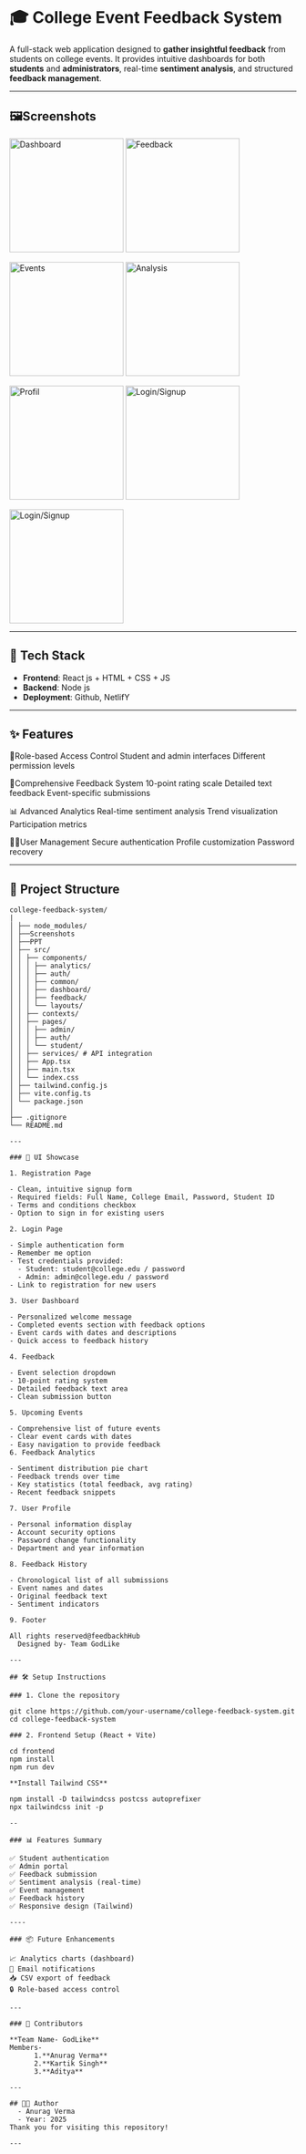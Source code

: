 # 🎓 College Event Feedback System

A full-stack web application designed to **gather insightful feedback** from students on college events. It provides intuitive dashboards for both **students** and **administrators**, real-time **sentiment analysis**, and structured **feedback management**.

---

## 🖼️Screenshots

<img src="Screenshots/1.png" alt="Dashboard" height="200">       <img src="Screenshots/2.png" alt="Feedback" height="200">

<img src="Screenshots/3.png" alt="Events" height="200">          <img src="Screenshots/4.png" alt="Analysis" height="200">

<img src="Screenshots/5.png" alt="Profil" height="200">          <img src="Screenshots/6.png" alt="Login/Signup" height="200">

<img src="Screenshots/7.png" alt="Login/Signup" height="200">

---


## 🔧 Tech Stack
- **Frontend**: React js  + HTML + CSS + JS
- **Backend**: Node js
- **Deployment**: Github, NetlifY

---

## ✨ Features

🔐Role-based Access Control 
Student and admin interfaces
Different permission levels

🎤Comprehensive Feedback System
10-point rating scale
Detailed text feedback
Event-specific submissions

📊 Advanced Analytics
Real-time sentiment analysis
Trend visualization
Participation metrics

👩‍💼User Management
Secure authentication
Profile customization
Password recovery

---

## 📁 Project Structure
```plaintext
college-feedback-system/
|
│ ├── node_modules/
│ ├──Screenshots
│ ├──PPT
│ ├── src/
│ │ ├── components/
│ │ │ ├── analytics/
│ │ │ ├── auth/
│ │ │ ├── common/
│ │ │ ├── dashboard/
│ │ │ ├── feedback/
│ │ │ └── layouts/
│ │ ├── contexts/
│ │ ├── pages/
│ │ │ ├── admin/
│ │ │ ├── auth/
│ │ │ └── student/
│ │ ├── services/ # API integration
│ │ ├── App.tsx
│ │ ├── main.tsx
│ │ └── index.css
│ ├── tailwind.config.js
│ ├── vite.config.ts
│ └── package.json
│
├── .gitignore
└── README.md

---

### 🎨 UI Showcase

1. Registration Page

- Clean, intuitive signup form
- Required fields: Full Name, College Email, Password, Student ID
- Terms and conditions checkbox
- Option to sign in for existing users

2. Login Page

- Simple authentication form
- Remember me option
- Test credentials provided:
  - Student: student@college.edu / password
  - Admin: admin@college.edu / password
- Link to registration for new users

3. User Dashboard

- Personalized welcome message
- Completed events section with feedback options
- Event cards with dates and descriptions
- Quick access to feedback history

4. Feedback 

- Event selection dropdown
- 10-point rating system
- Detailed feedback text area
- Clean submission button

5. Upcoming Events 

- Comprehensive list of future events
- Clear event cards with dates
- Easy navigation to provide feedback
6. Feedback Analytics

- Sentiment distribution pie chart
- Feedback trends over time
- Key statistics (total feedback, avg rating)
- Recent feedback snippets

7. User Profile

- Personal information display
- Account security options
- Password change functionality
- Department and year information

8. Feedback History 

- Chronological list of all submissions
- Event names and dates
- Original feedback text
- Sentiment indicators

9. Footer

All rights reserved@feedbackhHub
  Designed by- Team GodLike

---

## 🛠️ Setup Instructions

### 1. Clone the repository

git clone https://github.com/your-username/college-feedback-system.git
cd college-feedback-system

### 2. Frontend Setup (React + Vite)

cd frontend
npm install
npm run dev

**Install Tailwind CSS**

npm install -D tailwindcss postcss autoprefixer
npx tailwindcss init -p

--

### 📊 Features Summary

✅ Student authentication
✅ Admin portal
✅ Feedback submission
✅ Sentiment analysis (real-time)
✅ Event management
✅ Feedback history
✅ Responsive design (Tailwind)

----

### 📦 Future Enhancements

📈 Analytics charts (dashboard)
📨 Email notifications
📥 CSV export of feedback
🔒 Role-based access control

---

### 🤝 Contributors

**Team Name- GodLike**
Members-
      1.**Anurag Verma**
      2.**Kartik Singh**
      3.**Aditya**

---

## 🧑‍💻 Author
  - Anurag Verma 
  - Year: 2025  
Thank you for visiting this repository!

---
